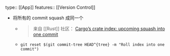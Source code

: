 type:: [[App]]
features:: [[Version Control]]

- 将所有的 commit squash 成同一个
	- > 来自 [[Rust]] 社区： [Cargo’s crate index: upcoming squash into one commit](https://internals.rust-lang.org/t/cargos-crate-index-upcoming-squash-into-one-commit/8440)
	- ```shell
	  git reset $(git commit-tree HEAD^{tree} -m "Roll index into one commit")
	  ```